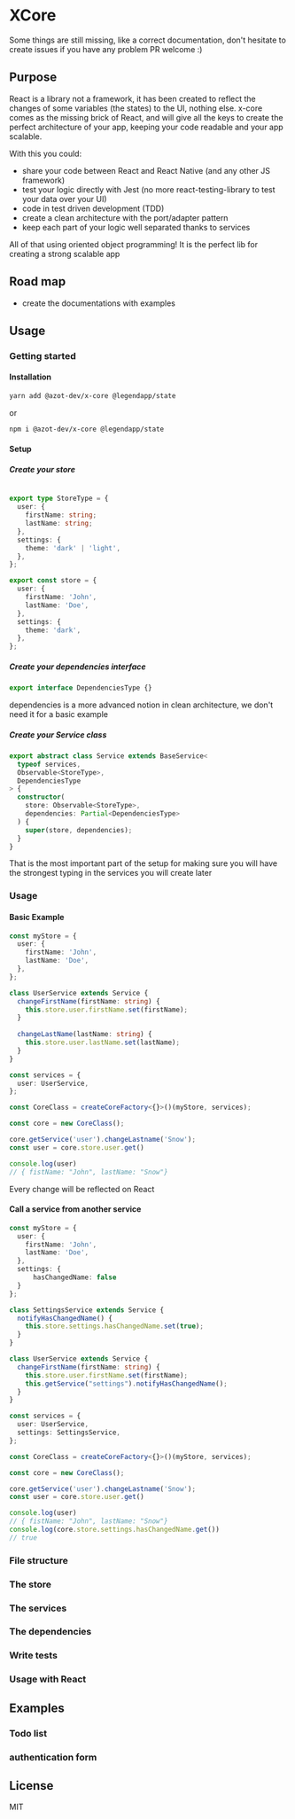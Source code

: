 # XCore

Some things are still missing, like a correct documentation, don't hesitate to create issues if you have any problem
PR welcome :)
## Purpose

React is a library not a framework, it has been created to reflect the changes of some variables (the states) to the UI, nothing else.
x-core comes as the missing brick of React, and will give all the keys to create the perfect architecture of your app, keeping your code readable and your app scalable.


With this you could:
- share your code between React and React Native (and any other JS framework)
- test your logic directly with Jest (no more react-testing-library to test your data over your UI)
- code in test driven development (TDD)
- create a clean architecture with the port/adapter pattern
- keep each part of your logic well separated thanks to services

All of that using oriented object programming!
It is the perfect lib for creating a strong scalable app

## Road map

- create the documentations with examples

## Usage

### Getting started

#### Installation
```sh
yarn add @azot-dev/x-core @legendapp/state
```

or 

```sh
npm i @azot-dev/x-core @legendapp/state
```

#### Setup

##### Create your store
```typescript

export type StoreType = {
  user: {
    firstName: string;
    lastName: string;
  },
  settings: {
    theme: 'dark' | 'light',
  },
};

export const store = {
  user: {
    firstName: 'John',
    lastName: 'Doe',
  },
  settings: {
    theme: 'dark',
  },
};

```

##### Create your dependencies interface
```typescript
export interface DependenciesType {}
```
dependencies is a more advanced notion in clean architecture, we don't need it for a basic example

##### Create your Service class
```typescript
export abstract class Service extends BaseService<
  typeof services,
  Observable<StoreType>,
  DependenciesType
> {
  constructor(
    store: Observable<StoreType>,
    dependencies: Partial<DependenciesType>
  ) {
    super(store, dependencies);
  }
}
```
That is the most important part of the setup for making sure you will have the strongest typing in the services you will create later

### Usage

#### Basic Example
```typescript
const myStore = {
  user: {
    firstName: 'John',
    lastName: 'Doe',
  },
};

class UserService extends Service {
  changeFirstName(firstName: string) {
    this.store.user.firstName.set(firstName);
  }
  
  changeLastName(lastName: string) {
    this.store.user.lastName.set(lastName);
  }
}

const services = {
  user: UserService,
};

const CoreClass = createCoreFactory<{}>()(myStore, services);

const core = new CoreClass();

core.getService('user').changeLastname('Snow');
const user = core.store.user.get()

console.log(user)
// { fistName: "John", lastName: "Snow"}
```
Every change will be reflected on React

#### Call a service from another service
```typescript
const myStore = {
  user: {
    firstName: 'John',
    lastName: 'Doe',
  },
  settings: {
      hasChangedName: false
  }
};

class SettingsService extends Service {
  notifyHasChangedName() {
    this.store.settings.hasChangedName.set(true);
  }
}

class UserService extends Service {
  changeFirstName(firstName: string) {
    this.store.user.firstName.set(firstName);
    this.getService("settings").notifyHasChangedName();
  }
}

const services = {
  user: UserService,
  settings: SettingsService,
};

const CoreClass = createCoreFactory<{}>()(myStore, services);

const core = new CoreClass();

core.getService('user').changeLastname('Snow');
const user = core.store.user.get()

console.log(user)
// { fistName: "John", lastName: "Snow"}
console.log(core.store.settings.hasChangedName.get())
// true
```

### File structure
### The store
### The services
### The dependencies
### Write tests
### Usage with React

## Examples


### Todo list
### authentication form

## License
MIT
